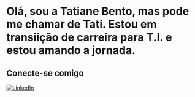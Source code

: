 # Olá, sou a Tatiane Bento, mas pode me chamar de Tati. Estou em transiição de carreira para T.I. e estou amando a jornada.

## Conecte-se comigo
[![LinkedIn](https://img.shields.io/badge/LinkedIn-000?style=for-the-badge&logo=linkedin&logoColor=0E76A9)](https://www.linkedin.com/in/tatiane-bento-493664b4/)

